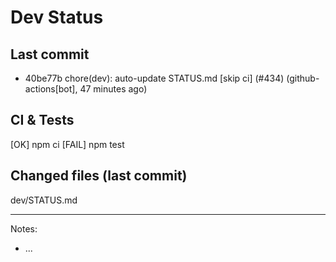 # Dev Status

## Last commit
- 40be77b chore(dev): auto-update STATUS.md [skip ci] (#434) (github-actions[bot], 47 minutes ago)
## CI & Tests
[OK] npm ci
[FAIL] npm test

## Changed files (last commit)
dev/STATUS.md

---
Notes:
- ...

